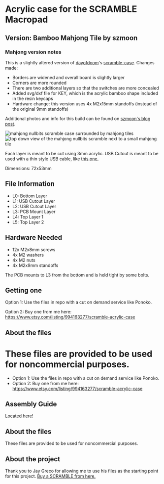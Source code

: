 # Acrylic case for the SCRAMBLE Macropad
## Version: Bamboo Mahjong Tile by szmoon

### Mahjong version notes

This is a slightly altered version of [dayofdoom](https://github.com/dayofdoom)'s [scramble-case](https://github.com/dayofdoom/scramble-case). Changes made:

* Borders are widened and overall board is slightly larger
* Corners are more rounded
* There are two additional layers so that the switches are more concealed
* Added svg/dxf file for KEY, which is the acrylic bamboo shape included in the resin keycaps
* Hardware change: this version uses 4x M2x15mm standoffs (instead of the original 9mm standoffs)

Additional photos and info for this build can be found on [szmoon's blog post](https://blog.selinazawacki.com/2022/01/24/mahjong-nullbits-scramble-board/).

![mahjong nullbits scramble case surrounded by mahjong tiles](https://blog.selinazawacki.com/wp-content/uploads/2022/01/mahjong-board-13-1536x1024.jpg)
![top down view of the mahjong nullbits scramble next to a small mahjong tile](https://blog.selinazawacki.com/wp-content/uploads/2022/01/mahjong-board-15-1536x1024.jpg)


Each layer is meant to be cut using 3mm acrylic.
USB Cutout is meant to be used with a thin style USB cable, like [this one.](https://www.amazon.com/gp/product/B08M16YSTB/ref=ppx_yo_dt_b_search_asin_title?ie=UTF8&psc=1)

Dimensions: 72x53mm

## File Information
* L0: Bottom Layer
* L1: USB Cutout Layer
* L2: USB Cutout Layer
* L3: PCB Mount Layer
* L4: Top Layer 1
* L5: Top Layer 2

## Hardware Needed
* 12x M2x8mm screws
* 4x M2 washers
* 4x M2 nuts
* 4x M2x9mm standoffs

The PCB mounts to L3 from the bottom and is held tight by some bolts.

## Getting one

Option 1: Use the files in repo with a cut on demand service like Ponoko.

Option 2: Buy one from me here: https://www.etsy.com/listing/994163277/scramble-acrylic-case

## About the files
These files are provided to be used for noncommercial purposes.
=======
* Option 1: Use the files in repo with a cut on demand service like Ponoko.
* Option 2: Buy one from me here: https://www.etsy.com/listing/994163277/scramble-acrylic-case

## Assembly Guide
[Located here!](https://lakeebs.com/SCRAMBLE-Case-7120f6abd53f4658833156f06d2023ac)

## About the files
These files are provided to be used for noncommercial purposes.

## About the project
Thank you to Jay Greco for allowing me to use his files as the starting point for this project. [Buy a SCRAMBLE from here.](https://nullbits.co)

